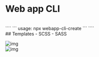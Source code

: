 # Web app CLI
<br/>
````
```
usage: npx webapp-cli-create
```
````
<br/>
## Templates
- SCSS
- SASS

![img](https://i.imgur.com/QQxGQhj.png)
<br/>
![img](https://i.imgur.com/HYATp3q.png)
